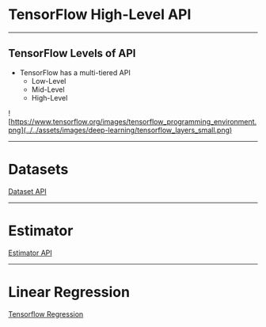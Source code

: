 # TensorFlow High-Level API

---

## TensorFlow Levels of API

 * TensorFlow has a multi-tiered API
   - Low-Level
   - Mid-Level
   - High-Level

![https://www.tensorflow.org/images/tensorflow_programming_environment.png](../../assets/images/deep-learning/tensorflow_layers_small.png) <!-- {"left" : 0.59, "top" : 3.54, "height" : 2.66, "width" : 9.07} -->

---

# Datasets


[Dataset API](./TENSORFLOW-Datasets.md)

---

# Estimator
[Estimator API](./TENSORFLOW-Estimator.md)

---

# Linear Regression

[Tensorflow Regression](./TENSORFLOW-Regression.md)

